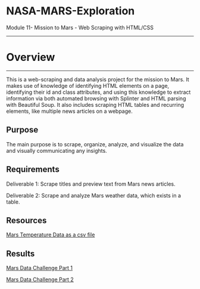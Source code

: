 # NASA-MARS-Exploration
Module 11- Mission to Mars - Web Scraping with HTML/CSS
___

# Overview
___

This is a web-scraping and data analysis project for the mission to Mars. It makes use of knowledge of identifying HTML elements on a page, identifying their id and class attributes, and using this knowledge to extract information via both automated browsing with Splinter and HTML parsing with Beautiful Soup. It also includes scraping HTML tables and recurring elements, like multiple news articles on a webpage.

## Purpose

The main purpose is to scrape, organize, analyze, and visualize the data and visually communicating any insights. 

## Requirements

Deliverable 1: Scrape titles and preview text from Mars news articles.

Deliverable 2: Scrape and analyze Mars weather data, which exists in a table.

## Resources

[Mars Temperature Data as a csv file](https://github.com/fareenamughal/Mission-to-Mars/blob/93322df5da5e077d0b50ca2e3dfa568ec232aa9e/mars_temperature_data.csv)
## Results

[Mars Data Challenge Part 1](https://github.com/fareenamughal/Mission-to-Mars/blob/93322df5da5e077d0b50ca2e3dfa568ec232aa9e/mars_data_challenge_part_1.ipynb)
 
[Mars Data Challenge Part 2](https://github.com/fareenamughal/Mission-to-Mars/blob/93322df5da5e077d0b50ca2e3dfa568ec232aa9e/mars_data_challenge_part_2.ipynb)

 
 
